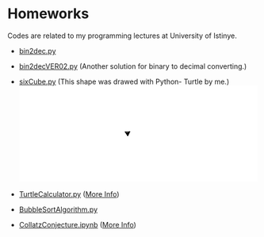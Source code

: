 # Homeworks
Codes are related to my programming lectures at University of Istinye.

- [bin2dec.py](https://github.com/ErtanOzdemir/Homeworks/blob/master/bin2dec.py)
- [bin2decVER02.py](https://github.com/ErtanOzdemir/Homeworks/blob/master/bin2decVER02.py) (Another solution for binary to decimal converting.)
- [sixCube.py](https://github.com/ErtanOzdemir/Homeworks/blob/master/sixCube.py) (This shape was drawed with Python- Turtle by me.)
![](assets/shape.gif)

- [TurtleCalculator.py](https://github.com/ErtanOzdemir/Homeworks/blob/master/TurtleCalculator.py) ([More Info](https://github.com/ErtanOzdemir/Homeworks/blob/master/assets/CompThinkHW2.pdf))
- [BubbleSortAlgorithm.py](https://github.com/ErtanOzdemir/Homeworks/blob/master/BubbleSortAlgorithm.py)
- [CollatzConjecture.ipynb](https://github.com/ErtanOzdemir/Homeworks/blob/master/CollatzConjecture.ipynb) ([More Info](https://en.wikipedia.org/wiki/Collatz_conjecture))


